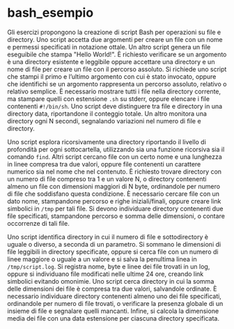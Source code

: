 # bash_esempio 

Gli esercizi propongono la creazione di script Bash per operazioni su file e directory. Uno script accetta due argomenti per creare un file con un nome e permessi specificati in notazione ottale. Un altro script genera un file eseguibile che stampa "Hello World!". È richiesto verificare se un argomento è una directory esistente e leggibile oppure accettare una directory e un nome di file per creare un file con il percorso assoluto. Si richiede uno script che stampi il primo e l’ultimo argomento con cui è stato invocato, oppure che identifichi se un argomento rappresenta un percorso assoluto, relativo o relativo semplice. È necessario mostrare tutti i file nella directory corrente, ma stampare quelli con estensione `.sh` su stderr, oppure elencare i file contenenti `#!/bin/sh`. Uno script deve distinguere tra file e directory in una directory data, riportandone il conteggio totale. Un altro monitora una directory ogni N secondi, segnalando variazioni nel numero di file e directory.

Uno script esplora ricorsivamente una directory riportando il livello di profondità per ogni sottocartella, utilizzando sia una funzione ricorsiva sia il comando `find`. Altri script cercano file con un certo nome e una lunghezza in linee compresa tra due valori, oppure file contenenti un carattere numerico sia nel nome che nel contenuto. È richiesto trovare directory con un numero di file compreso tra 1 e un valore N, o directory contenenti almeno un file con dimensioni maggiori di N byte, ordinandole per numero di file che soddisfano questa condizione. È necessario cercare file con un dato nome, stampandone percorso e righe iniziali/finali, oppure creare link simbolici in `/tmp` per tali file. Si devono individuare directory contenenti due file specificati, stampandone percorso e somma delle dimensioni, o contare occorrenze di tali file.

Uno script identifica directory in cui il numero di file e sottodirectory è uguale o diverso, a seconda di un parametro. Si sommano le dimensioni di file leggibili in directory specificate, oppure si cerca file con un numero di linee maggiore o uguale a un valore e si salva la penultima linea in `/tmp/script.log`. Si registra nome, byte e linee dei file trovati in un log, oppure si individuano file modificati nelle ultime 24 ore, creando link simbolici evitando omonimie. Uno script cerca directory in cui la somma delle dimensioni dei file è compresa tra due valori, salvandole ordinate. È necessario individuare directory contenenti almeno uno dei file specificati, ordinandole per numero di file trovati, o verificare la presenza globale di un insieme di file e segnalare quelli mancanti. Infine, si calcola la dimensione media dei file con una data estensione per ciascuna directory specificata.
